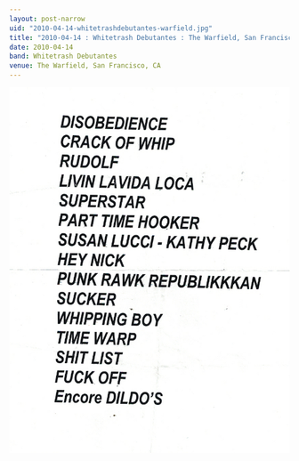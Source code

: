 ```yaml
---
layout: post-narrow
uid: "2010-04-14-whitetrashdebutantes-warfield.jpg"
title: "2010-04-14 : Whitetrash Debutantes : The Warfield, San Francisco, CA"
date: 2010-04-14
band: Whitetrash Debutantes
venue: The Warfield, San Francisco, CA
---
```


<div class="showcase">
  <img src="/img/2010/04/20100414-WhitetrashDebutantes-Warfield.jpg" alt="2010-04-14-whitetrashdebutantes-warfield.jpg">
</div>
